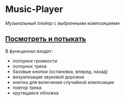 # Music-Player
*Музыкальный плейер с выбранными композициями*

## [Посмотреть и потыкать]()

В функционал входят:
- ползунок громкости
- ползунок трека
- базовые кнопки (остановка, вперед, назад)
- визуализация звуковой дорожки
- кнопка для включения случайной композиции
- повтор трека
- крутящаяся обложка
